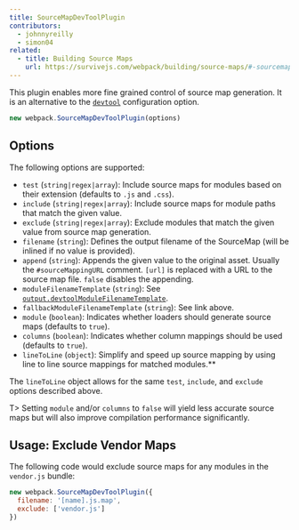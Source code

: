 ```yaml
---
title: SourceMapDevToolPlugin
contributors:
  - johnnyreilly
  - simon04
related:
  - title: Building Source Maps
    url: https://survivejs.com/webpack/building/source-maps/#-sourcemapdevtoolplugin-and-evalsourcemapdevtoolplugin-
---
```


This plugin enables more fine grained control of source map generation. It is an alternative to the [`devtool`](/configuration/devtool/) configuration option.

```javascript
new webpack.SourceMapDevToolPlugin(options)
```


## Options

The following options are supported:

- `test` (`string|regex|array`): Include source maps for modules based on their extension (defaults to `.js` and `.css`).
- `include` (`string|regex|array`): Include source maps for module paths that match the given value.
- `exclude` (`string|regex|array`): Exclude modules that match the given value from source map generation.
- `filename` (`string`): Defines the output filename of the SourceMap (will be inlined if no value is provided).
- `append` (`string`): Appends the given value to the original asset. Usually the `#sourceMappingURL` comment. `[url]` is replaced with a URL to the source map file. `false` disables the appending.
- `moduleFilenameTemplate` (`string`): See [`output.devtoolModuleFilenameTemplate`](/configuration/output/#output-devtoolmodulefilenametemplate).
- `fallbackModuleFilenameTemplate` (`string`): See link above.
- `module` (`boolean`): Indicates whether loaders should generate source maps (defaults to `true`).
- `columns` (`boolean`): Indicates whether column mappings should be used (defaults to `true`).
- `lineToLine` (`object`): Simplify and speed up source mapping by using line to line source mappings for matched modules.**

The `lineToLine` object allows for the same `test`, `include`, and `exclude` options described above.

T> Setting `module` and/or `columns` to `false` will yield less accurate source maps but will also improve compilation performance significantly.


## Usage: Exclude Vendor Maps

The following code would exclude source maps for any modules in the `vendor.js` bundle:

```javascript
new webpack.SourceMapDevToolPlugin({
  filename: '[name].js.map',
  exclude: ['vendor.js']
})
```
